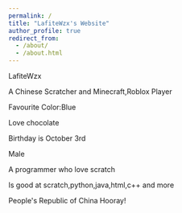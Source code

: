 ```yaml
---
permalink: /
title: "LafiteWzx's Website"
author_profile: true
redirect_from: 
  - /about/
  - /about.html
---
```



LafiteWzx

A Chinese Scratcher and Minecraft,Roblox Player

Favourite Color:Blue

Love chocolate

Birthday is October 3rd

Male

A programmer who love scratch

Is good at scratch,python,java,html,c++ and more

People's Republic of China Hooray!
